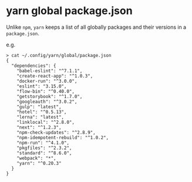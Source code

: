 # yarn global package.json

Unlike `npm`, `yarn` keeps a list of all globally packages and their versions in a `package.json`.

e.g.

```
> cat ~/.config/yarn/global/package.json
{
  "dependencies": {
    "babel-eslint": "^7.1.1",
    "create-react-app": "^1.0.3",
    "docker-run": "^3.0.0",
    "eslint": "3.15.0",
    "flow-bin": "^0.40.0",
    "getstorybook": "^1.7.0",
    "googleauth": "^3.0.2",
    "gulp": "latest",
    "hotel": "^0.5.13",
    "lerna": "latest",
    "linklocal": "^2.8.0",
    "next": "^1.2.3",
    "npm-check-updates": "^2.8.9",
    "npm-idempotent-rebuild": "^1.0.2",
    "npm-run": "^4.1.0",
    "pkgfiles": "^2.3.2",
    "standard": "^8.6.0",
    "webpack": "*",
    "yarn": "^0.20.3"
  }
}
```
